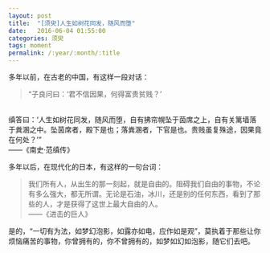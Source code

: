 ```yaml
---
layout: post
title:  "[须臾]人生如树花同发，随风而堕"
date:   2016-06-04 01:55:00
categories: 须臾
tags: moment
permalink: /:year/:month/:title
---
```


多年以前，在古老的中国，有这样一段对话：

> “子良问曰：‘君不信因果，何得富贵贫贱？’
<br>
缜答曰：‘人生如树花同发，随风而堕，自有拂帘幌坠于茵席之上，自有关篱墙落于粪溷之中。坠茵席者，殿下是也；落粪溷者，下官是也。贵贱虽复殊途，因果竟在何处？’”
<br>——《南史·范缜传》

多年以后，在现代化的日本，有这样的一句台词：

> 我们所有人，从出生的那一刻起，就是自由的。阻碍我们自由的事物，不论有多么强大，都无所谓。无论是石油，冰川，还是别的任何东西，看到了那些的人，才是获得了这世上最大自由的人。
<br>——《进击的巨人》

是的，“一切有为法，如梦幻泡影，如露亦如电，应作如是观”，莫执着于那些让你烦恼痛苦的事物，你曾拥有的，你不曾拥有的，如梦如幻如泡影，随它们去吧。